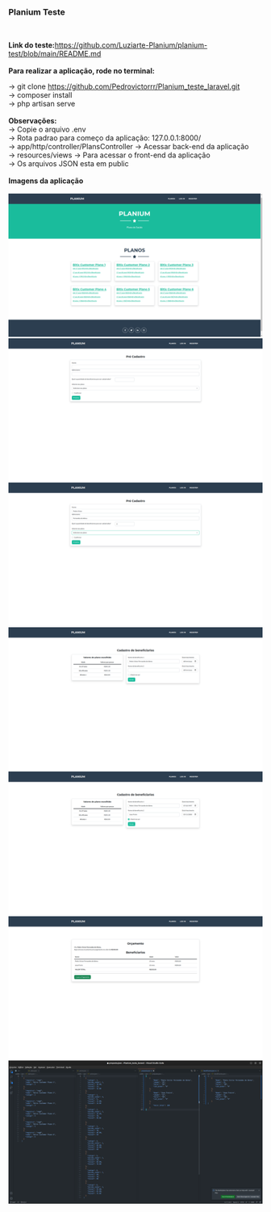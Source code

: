 <h3><strong> Planium Teste</strong></h3>
<br>

<strong>Link do teste:</strong>https://github.com/Luziarte-Planium/planium-test/blob/main/README.md<br>
<br>
<strong>Para realizar a aplicação, rode no terminal:</strong><br>

-> git clone https://github.com/Pedrovictorrr/Planium_teste_laravel.git<br>
-> composer install<br>
-> php artisan serve<br><br>
<strong>Observações:</strong><br>
-> Copie o arquivo .env<br>
-> Rota padrao para começo da aplicação: 127.0.0.1:8000/<br>
-> app/http/controller/PlansController -> Acessar back-end da aplicação<br>
-> resources/views -> Para acessar o front-end da aplicação<br>
-> Os arquivos JSON esta em public
<br><br>
<strong>Imagens da aplicação</strong><br><br>
<img src='/planium/Captura de tela de 2022-11-03 11-35-10.png'>
<img src='/planium/Captura de tela de 2022-11-03 11-35-20.png'>
<img src='/planium/Captura de tela de 2022-11-03 11-35-44.png'>
<img src='/planium/Captura de tela de 2022-11-03 11-35-52.png'>
<img src='/planium/Captura de tela de 2022-11-03 11-36-20.png'>
<img src='/planium/Captura de tela de 2022-11-03 11-36-25.png'>
<img src='/planium/Captura de tela de 2022-11-03 11-37-06.png'>
